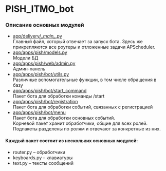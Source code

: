 # PISH_ITMO_bot

### Описание основных модулей

- [app/delivery/\__main\__.py](https://github.com/VyachSlave/PISH_ITMO_bot/blob/main/app/delivery/bot/__main__.p)  
Главный файл, который отвечает за запуск бота. Здесь же прикрепляются все роутеры и отложенные задачи APScheduler.
- [app/apps/pish/models.py](https://github.com/VyachSlave/PISH_ITMO_bot/blob/main/app/apps/pish/models.py)  
Модели БД
- [app/apps/pish/web/admin.py](https://github.com/VyachSlave/PISH_ITMO_bot/blob/main/app/apps/pish/web/admin.py)  
Админ-панель
- [app/apps/pish/bot/utils.py](https://github.com/VyachSlave/PISH_ITMO_bot/blob/main/app/apps/pish/bot/utils.py)  
Различные вспомогательные функции, в том числе обращения в базу
- [app/apps/pish/bot/start_command](https://github.com/VyachSlave/PISH_ITMO_bot/tree/main/app/apps/pish/bot/start_command)  
Пакет бота для обработки команды /start
- [app/apps/pish/bot/registration](https://github.com/VyachSlave/PISH_ITMO_bot/tree/main/app/apps/pish/bot/registration)  
Пакет бота для обработки событий, связанных с регистрацией
- [app/apps/pish/bot/menu](https://github.com/VyachSlave/PISH_ITMO_bot/tree/main/app/apps/pish/bot/menu)  
Пакет бота для обработки основных событий.  
Корневой пакет хранит обработчики, общие для всех ролей.  
Подпакеты разделены по ролям и отвечают за конкретные из них.

#### Каждый пакет состоит из нескольких основных модулей:
- router.py – обработчики
- keyboards.py – клавиатуры
- text.py – тексты сообщений
